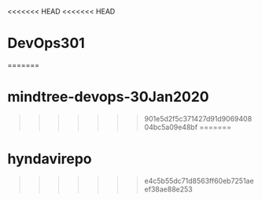 <<<<<<< HEAD
<<<<<<< HEAD
# DevOps301
=======
# mindtree-devops-30Jan2020
>>>>>>> 901e5d2f5c371427d91d906940804bc5a09e48bf
=======
# hyndavirepo
>>>>>>> e4c5b55dc71d8563ff60eb7251aeef38ae88e253
